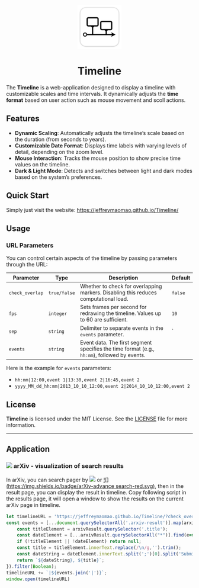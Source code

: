 <p align='center'>
<a href='https://jeffreymaomao.github.io/Timeline/'>
    <img alt="Timeline Logo" src="assets/icon.png" width='120'>
</a>
<br>
<h1 align='center'>Timeline</h1>
</p>

The **Timeline** is a web-application designed to display a timeline with customizable scales and time intervals. It dynamically adjusts the **time format** based on user action such as mouse movement and scoll actions.

## Features

- **Dynamic Scaling**: Automatically adjusts the timeline’s scale based on the duration (from seconds to years).
- **Customizable Date Format**: Displays time labels with varying levels of detail, depending on the zoom level.
- **Mouse Interaction**: Tracks the mouse position to show precise time values on the timeline.
- **Dark & Light Mode**: Detects and switches between light and dark modes based on the system’s preferences.

## Quick Start

Simply just visit the website: https://jeffreymaomao.github.io/Timeline/

## Usage

### URL Parameters

You can control certain aspects of the timeline by passing parameters through the URL:

| Parameter       | Type         | Description                                                  | Default |
| --------------- | ------------ | ------------------------------------------------------------ | ------- |
| `check_overlap` | `true/false` | Whether to check for overlapping markers. Disabling this reduces computational load. | `false` |
| `fps`           | `integer`    | Sets frames per second for redrawing the timeline. Values up to 60 are sufficient. | `10`    |
| `sep`           | `string`     | Delimiter to separate events in the `events` parameter.      | `|`     |
| `events`        | `string`     | Event data. The first segment specifies the time format (e.g., `hh:mm`), followed by events. |         |

Here is the example for `events` parameters:

- `hh:mm|12:00,event 1|13:30,event 2|16:45,event 2`
- `yyyy_MM_dd_hh:mm|2013_10_10_12:00,event 2|2014_10_10_12:00,event 2`

## License

**Timeline** is licensed under the MIT License. See the [LICENSE](LICENSE) file for more information.

---

## Application

### <img src='https://info.arxiv.org/brand/images/brand-logomark-primary-large.jpg' height='50px'> arXiv - visualization of search results

In arXiv, you can search pager by [![](https://img.shields.io/badge/arXiv-search-red.svg)](https://arxiv.org/search) or  [![](https://img.shields.io/badge/arXiv-advance search-red.svg)](https://arxiv.org/search), then in the result page, you can display the result in timeline. Copy following script in the results page, it will open a window to show the results on the current arXiv page in timeline.

```js
let timelineURL = 'https://jeffreymaomao.github.io/Timeline/?check_overlap=true&sep=|&events=dd_MMMM_yyyy';
const events = [...document.querySelectorAll('.arxiv-result')].map(arxivResult=>{
    const titleElement = arxivResult.querySelector('.title');
    const dateElement = [...arxivResult.querySelectorAll("*")].find(e=>e.innerText.includes('Submitted'));
    if (!titleElement || !dateElement) return null;
    const title = titleElement.innerText.replace(/\n/g,'').trim();
    const dateString = dateElement.innerText.split(';')[0].split('Submitted')[1].trim().replace(/[, ]+/g, '_');
    return `${dateString}, ${title}`;
}).filter(Boolean);
timelineURL += `|${events.join('|')}`;
window.open(timelineURL)
```